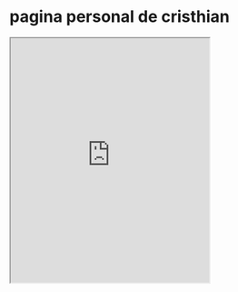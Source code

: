 # pagina personal de cristhian
<iframe height="430" width="350" src="https://bot.dialogflow.com/siguencia"></iframe>
